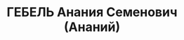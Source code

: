 ---
title: ГЕБЕЛЬ Анания Семенович (Ананий)
description: '1890 (?) г.р., член ВКП(б) с 1919 г.

  Наркомат пищевой промышленности, член коллегии, управляющий трестом

  прож.: г. Киев

  арестован 12.06.1937

  Обвинение: 54-7, 54-8, 54-9, 54-10, 54-11 УК УССР

  Приговор: ВК ВС СССР, 20.11.1937 — 15 лет ИТЛ + 5 лет п/п, освобожден 26.12.1955

  Реабилитация: Военная коллегия ВС СССР, 13.06.1956 - за отсутствием состава преступления'
---